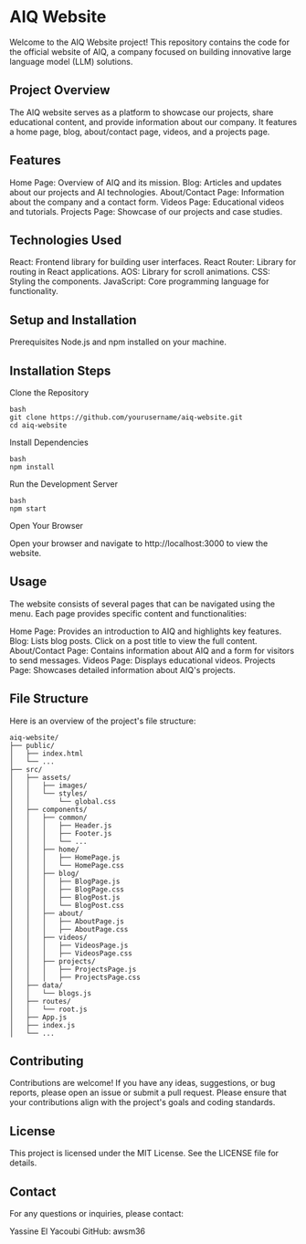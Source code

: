 # AIQ Website

Welcome to the AIQ Website project! This repository contains the code for the official website of AIQ, a company focused on building innovative large language model (LLM) solutions.

## Project Overview
The AIQ website serves as a platform to showcase our projects, share educational content, and provide information about our company. It features a home page, blog, about/contact page, videos, and a projects page.

## Features
Home Page: Overview of AIQ and its mission.
Blog: Articles and updates about our projects and AI technologies.
About/Contact Page: Information about the company and a contact form.
Videos Page: Educational videos and tutorials.
Projects Page: Showcase of our projects and case studies.
## Technologies Used
React: Frontend library for building user interfaces.
React Router: Library for routing in React applications.
AOS: Library for scroll animations.
CSS: Styling the components.
JavaScript: Core programming language for functionality.
## Setup and Installation
Prerequisites
Node.js and npm installed on your machine.
## Installation Steps
Clone the Repository
```
bash
git clone https://github.com/yourusername/aiq-website.git
cd aiq-website
```
Install Dependencies
```
bash
npm install
```
Run the Development Server
```
bash
npm start
```
Open Your Browser

Open your browser and navigate to http://localhost:3000 to view the website.

## Usage
The website consists of several pages that can be navigated using the menu. Each page provides specific content and functionalities:

Home Page: Provides an introduction to AIQ and highlights key features.
Blog: Lists blog posts. Click on a post title to view the full content.
About/Contact Page: Contains information about AIQ and a form for visitors to send messages.
Videos Page: Displays educational videos.
Projects Page: Showcases detailed information about AIQ's projects.
## File Structure
Here is an overview of the project's file structure:
```
aiq-website/
├── public/
│   ├── index.html
│   └── ...
├── src/
│   ├── assets/
│   │   ├── images/
│   │   └── styles/
│   │       └── global.css
│   ├── components/
│   │   ├── common/
│   │   │   ├── Header.js
│   │   │   ├── Footer.js
│   │   │   └── ...
│   │   ├── home/
│   │   │   ├── HomePage.js
│   │   │   └── HomePage.css
│   │   ├── blog/
│   │   │   ├── BlogPage.js
│   │   │   ├── BlogPage.css
│   │   │   ├── BlogPost.js
│   │   │   └── BlogPost.css
│   │   ├── about/
│   │   │   ├── AboutPage.js
│   │   │   ├── AboutPage.css
│   │   ├── videos/
│   │   │   ├── VideosPage.js
│   │   │   ├── VideosPage.css
│   │   ├── projects/
│   │   │   ├── ProjectsPage.js
│   │   │   ├── ProjectsPage.css
│   ├── data/
│   │   └── blogs.js
│   ├── routes/
│   │   └── root.js
│   ├── App.js
│   ├── index.js
│   └── ...
```
## Contributing
Contributions are welcome! If you have any ideas, suggestions, or bug reports, please open an issue or submit a pull request. Please ensure that your contributions align with the project's goals and coding standards.

## License
This project is licensed under the MIT License. See the LICENSE file for details.

## Contact
For any questions or inquiries, please contact:

Yassine El Yacoubi
GitHub: awsm36
